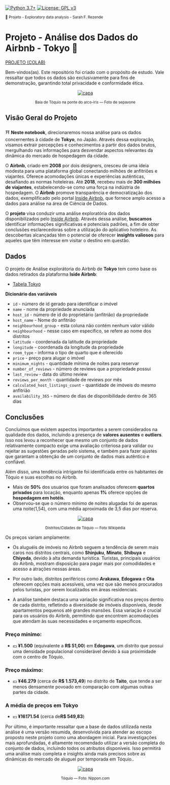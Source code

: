 [![Python 3.7+](https://img.shields.io/badge/python-3.7+-blue.svg)](https://www.python.org/downloads/release/python-360/) [![License: GPL v3](https://img.shields.io/badge/License-GPLv3-blue.svg)](https://www.gnu.org/licenses/gpl-3.0) 

<sub> 📂 Projeto - Exploratory data analysis - Sarah F. Rezende


#  Projeto - Análise dos Dados do Airbnb - Tokyo 🗼

[PROJETO (COLAB)](https://github.com/SarahFeanor/Airbnb_Tokyo_EDA_Project_/blob/main/An%C3%A1lise_dos_Dados_do_Airbnb_em_Tokyo.ipynb)

Bem-vindos(as). Este repositório foi criado com o propósito de estudo. Vale ressaltar que todos os dados são exclusivamente para fins de demonstração, garantindo total privacidade e conformidade ética.


<p align="center">
  <a href="https://github.com/SarahFeanor?tab=repositories">
    <img src="https://cdn.discordapp.com/attachments/1063559719291199599/1197549244412866610/download.jpg?ex=65bbaba5&is=65a936a5&hm=b246b9064e94fb5ab1fa41442813323be300256511105259f14aaaf6ded445f0&" alt="capa">
  </a> 
</p>                <p align="center">  <sup> Baía de Tóquio na ponte do arco-íris — Foto de sepavone </sup> </p>
                          
## Visão Geral do Projeto 

⛩️ **Neste notebook**, direcionaremos nossa análise para os dados concernentes à cidade de **Tokyo**, no Japão. Através dessa exploração, visamos extrair percepções e conhecimentos a partir dos dados brutos, mergulhando nas informações para desvendar aspectos relevantes da dinâmica do mercado de hospedagem da cidade.

O **Airbnb**, criado em **2008** por dois designers, cresceu de uma ideia modesta para uma plataforma global conectando milhões de anfitriões e viajantes. Oferece acomodações únicas e experiências autênticas, desafiando as normas hoteleiras. Até **2018**, recebeu mais de **300 milhões de viajantes**, estabelecendo-se como uma força na indústria de hospedagem. O **Airbnb** promove transparência e democratização dos dados, exemplificado pelo portal [Inside Airbnb](http://insideairbnb.com/get-the-data/), que fornece amplo acesso a dados para análise na área de Ciência de Dados.

O **projeto** visa conduzir uma análise exploratória dos dados disponibilizados pelo [Inside Airbnb](http://insideairbnb.com/get-the-data/). Através dessa análise, **buscamos** identificar informações significativas e potenciais padrões, a fim de obter conclusões esclarecedoras sobre a utilização do aplicativo hoteleiro. As descobertas alcançadas têm o potencial de oferecer **insights valiosos** para aqueles que têm interesse em visitar o destino em questão.

## Dados 

O projeto de Análise explorátoria do Airbnb de **Tokyo** tem como base os dados retirados da plataforma **Iside Airbnb**: 

- [Tabela Tokyo](https://github.com/SarahFeanor/Airbnb_Tokyo_EDA_Project_/blob/main/listings.csv)
  
**Dicionário das variáveis**

* `id` - número de id gerado para identificar o imóvel
* `name` - nome da propriedade anunciada
* `host_id` - número de id do proprietário (anfitrião) da propriedade
* `host_name` - Nome do anfitrião
* `neighbourhood_group` - esta coluna não contém nenhum valor válido
* `neighbourhood` - nesse caso em específico, se refere ao nome dos distritos
* `latitude` - coordenada da latitude da propriedade
* `longitude` - coordenada da longitude da propriedade
* `room_type` - informa o tipo de quarto que é oferecido
* `price` - preço para alugar o imóvel
* `minimum_nights` - quantidade mínima de noites para reservar
* `number_of_reviews` - número de reviews que a propriedade possui
* `last_review` - data do último review
* `reviews_per_month` - quantidade de reviews por mês
* `calculated_host_listings_count` - quantidade de imóveis do mesmo anfitrião
* `availability_365` - número de dias de disponibilidade dentro de 365 dias

## Conclusões

Concluímos que existem aspectos importantes a serem considerados na qualidade dos dados, incluindo a presença de **valores ausentes** e **outliers**. 
Isso nos levou a reconhecer que mesmo um conjunto de dados relativamente compacto exige uma avaliação criteriosa para validar ou rejeitar as sugestões geradas pelo sistema, e também para fazer ajustes que garantam a obtenção de um conjunto de dados mais autêntico e confiável.

Além disso, uma tendência intrigante foi identificada entre os habitantes de Tóquio e suas escolhas no Airbnb.

- Mais de **50%** dos usuários que foram analisados oferecem **quartos privados** para locação, enquanto apenas **1%** oferece opções de **hospedagem em hotéis**.
- Observou-se que o número mínimo de noites alugadas foi de apenas uma noite(1,54), com uma média aproximada de 3,5 dias por reserva.

<p align="center">
  <a href="https://github.com/SarahFeanor?tab=repositories">
    <img src="https://media.discordapp.net/attachments/1063559719291199599/1197616523846631424/800px-Tokyo_special_wards_map.svg.png?ex=65bbea4d&is=65a9754d&hm=b56b3c371d7d75ff1f6dfeb16ee8feb0b8d84ca31dfe146adb0c8846babce9af&=&format=webp&quality=lossless&width=515&height=468" alt="capa">
  </a> 
</p>                <p align="center">  <sup> Distritos/Cidades de Tóquio — Foto Wikipédia </sup> </p>
  
Os preços variam amplamente:

- Os aluguéis de imóveis no Airbnb seguem a tendência de serem mais caros nos distritos centrais, como **Shinjuku**, **Minato**, **Shibuya** e **Chiyoda**, devido à alta demanda turística. Turistas, principais usuários do Airbnb, mostram disposição para pagar mais por comodidades e acesso a atrações nessas áreas.

- Por outro lado, distritos periféricos como **Arakawa**, **Edogawa** e **Ota** oferecem opções mais acessíveis, uma vez que são menos procurados pelos turistas, por serem localizados em áreas residenciais.

- A análise também destaca uma variação significativa nos preços dentro de cada distrito, refletindo a diversidade de imóveis disponíveis, desde apartamentos pequenos até grandes mansões. Essa variação é crucial para os usuários do Airbnb, permitindo que encontrem acomodações que atendam às suas necessidades e orçamento específicos.

### **Preço mínimo**: 
- 💴 **¥1.500** (equivalente a **R$ 51,00**) em **Edogawa**, um distrito que possui uma densidade populacional considerável devido à sua proximidade com o centro de Tóquio.

### **Preço máximo**: 
- 💴 **¥46.279** (cerca de **R$ 1.573,49**) no distrito de **Taito**, que tende a ser menos densamente povoado em comparação com algumas outras partes da cidade.

### A média de preços em Tokyo
- 💴 **¥16171.54** (cerca de**R$ 549,83**)
  
Por último, é importante ressaltar que a base de dados utilizada nesta análise é uma versão resumida, desenvolvida para atender ao escopo proposto neste projeto como uma abordagem inicial. Para investigações mais aprofundadas, é altamente recomendado utilizar a versão completa do conjunto de dados, incluindo todos os atributos disponíveis. Isso permitirá uma análise mais completa e insights ainda mais precisos sobre as dinâmicas do mercado de aluguel por temporada em Tóquio..



<p align="center">
  <a href="https://github.com/SarahFeanor?tab=repositories">
    <img src="https://media.discordapp.net/attachments/1063559719291199599/1197616517483872477/2351281.png?ex=65bbea4c&is=65a9754c&hm=446facc260ea49282d6fbae3bc928a77833e58c7f0ef1882f39ba0ed8ba5fd61&=&format=webp&quality=lossless&width=487&height=468" alt="capa">
  </a> 
</p>                <p align="center">  <sup> Tóquio — Foto: Nippon.com </sup> </p>

